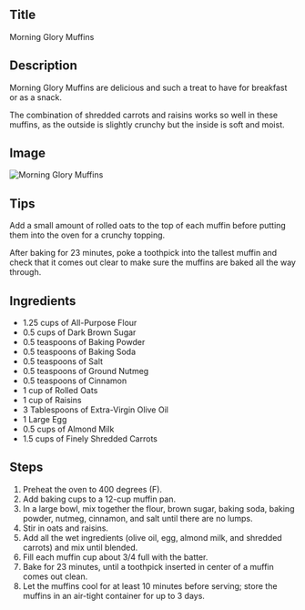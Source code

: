 ## Title

Morning Glory Muffins

## Description

Morning Glory Muffins are delicious and such a treat to have for breakfast or as a snack.

The combination of shredded carrots and raisins works so well in these muffins, as the outside is slightly crunchy but the inside is soft and moist.

## Image

<img src="{{ url_for('static', filename='img/morning_glory_muffins.jpg') }}" alt="Morning Glory Muffins" />

## Tips

Add a small amount of rolled oats to the top of each muffin before putting them into the oven for a crunchy topping.

After baking for 23 minutes, poke a toothpick into the tallest muffin and check that it comes out clear to make sure the muffins are baked all the way through.

## Ingredients

* 1.25 cups of All-Purpose Flour
* 0.5 cups of Dark Brown Sugar
* 0.5 teaspoons of Baking Powder
* 0.5 teaspoons of Baking Soda
* 0.5 teaspoons of Salt
* 0.5 teaspoons of Ground Nutmeg
* 0.5 teaspoons of Cinnamon 
* 1 cup of Rolled Oats
* 1 cup of Raisins
* 3 Tablespoons of Extra-Virgin Olive Oil
* 1 Large Egg
* 0.5 cups of Almond Milk
* 1.5 cups of Finely Shredded Carrots

## Steps

1. Preheat the oven to 400 degrees (F).
2. Add baking cups to a 12-cup muffin pan.
3. In a large bowl, mix together the flour, brown sugar, baking soda, baking powder, nutmeg, cinnamon, and salt until there are no lumps.
4. Stir in oats and raisins.
5. Add all the wet ingredients (olive oil, egg, almond milk, and shredded carrots) and mix until blended. 
6. Fill each muffin cup about 3/4 full with the batter.
7. Bake for 23 minutes, until a toothpick inserted in center of a muffin comes out clean.
8. Let the muffins cool for at least 10 minutes before serving; store the muffins in an air-tight container for up to 3 days.

